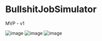 # BullshitJobSimulator

MVP - v1

![image](https://github.com/user-attachments/assets/4ddd665b-342e-4cd7-bcc8-da296e7129b3)
![image](https://github.com/user-attachments/assets/13c349b9-83b6-4d02-b7d8-a51d4cab0439)
![image](https://github.com/user-attachments/assets/9f6260ad-c2b8-45b2-bbfe-ac629f02e6a9)

